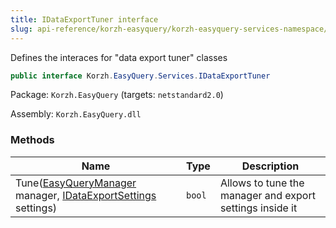 ```yaml
---
title: IDataExportTuner interface
slug: api-reference/korzh-easyquery/korzh-easyquery-services-namespace/idataexporttuner-interface
---
```



Defines the interaces for "data export tuner" classes
```csharp
public interface Korzh.EasyQuery.Services.IDataExportTuner

```
Package: `Korzh.EasyQuery` (targets: `netstandard2.0`)

Assembly: `Korzh.EasyQuery.dll`

### Methods

| Name | Type | Description | 
| --- | --- | --- | 
| Tune([EasyQueryManager](/api-reference/korzh-easyquery/korzh-easyquery-services-namespace/easyquerymanager-class) manager, [IDataExportSettings](/api-reference/easydata-core/easydata-export-namespace/idataexportsettings-interface) settings) | `bool` | Allows to tune the manager and export settings inside it |